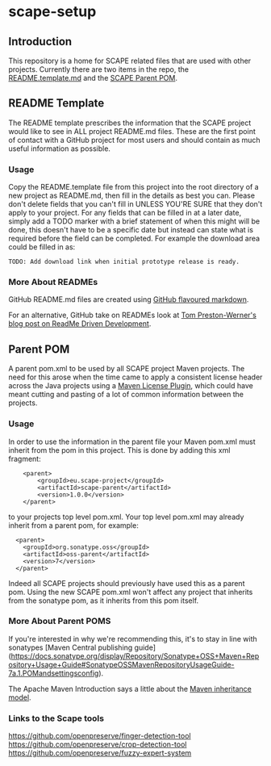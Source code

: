 scape-setup
================

## Introduction
This repository is a home for SCAPE related files that are used with other projects.
Currently there are two items in the repo, the [README.template.md](README.template.md) and the [SCAPE Parent POM](pom.xml).

## README Template
The README template prescribes the information that the SCAPE project would like to see in ALL project README.md files.
These are the first point of contact with a GitHub project for most users and should contain as much useful information
as possible.

### Usage
Copy the README.template file from this project into the root directory of a new project as README.md, then fill in the
details as best you can. Please don't delete fields that you can't fill in UNLESS YOU'RE SURE that they don't apply to
your project. For any fields that can be filled in at a later date, simply add a TODO marker with a brief statement of
when this might will be done, this doesn't have to be a specific date but instead can state what is required before the
field can be completed.  For example the download area could be filled in as:
```
TODO: Add download link when initial prototype release is ready.
```

### More About READMEs
GitHub README.md files are created using [GitHub flavoured markdown](https://help.github.com/articles/github-flavored-markdown).

For an alternative, GitHub take on READMEs look at [Tom Preston-Werner's blog post on ReadMe Driven Development](http://tom.preston-werner.com/2010/08/23/readme-driven-development.html).

## Parent POM
A parent pom.xml to be used by all SCAPE project Maven projects. The need for this arose when the time came to apply
a consistent license header across the Java projects using a
[Maven License Plugin](http://code.mycila.com/license-maven-plugin/), which could have meant cutting and pasting of a lot
of common information between the projects.

### Usage
In order to use the information in the parent file your Maven pom.xml must inherit from the pom in this project.
This is done by adding this xml fragment:
```
	<parent>
		<groupId>eu.scape-project</groupId>
		<artifactId>scape-parent</artifactId>
		<version>1.0.0</version>
	</parent>
```
to your projects top level pom.xml.  Your top level pom.xml may already inherit from a parent pom, for example:
```
  <parent>
    <groupId>org.sonatype.oss</groupId>
    <artifactId>oss-parent</artifactId>
    <version>7</version>
  </parent>
```
Indeed all SCAPE projects should previously have used this as a parent pom.  Using the new SCAPE pom.xml won't affect any
project that inherits from the sonatype pom, as it inherits from this pom itself.

### More About Parent POMS
If you're interested in why we're recommending this, it's to stay in line with sonatypes [Maven Central publishing guide]
(https://docs.sonatype.org/display/Repository/Sonatype+OSS+Maven+Repository+Usage+Guide#SonatypeOSSMavenRepositoryUsageGuide-7a.1.POMandsettingsconfig).

The Apache Maven Introduction says a little about the [Maven inheritance model](http://maven.apache.org/guides/introduction/introduction-to-the-pom.html#Project_Inheritance).

### Links to the Scape tools
https://github.com/openpreserve/finger-detection-tool
https://github.com/openpreserve/crop-detection-tool
https://github.com/openpreserve/fuzzy-expert-system

 
